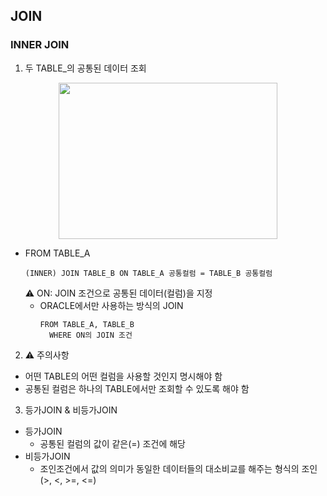 ## **JOIN**

### **INNER JOIN**
1. 두 TABLE_의 공통된 데이터 조회
<p align="center">
  <img src="https://github.com/kimdaehwi990731/Study_Oracle/assets/167949524/62be4eda-9d68-4bfd-89bd-5f9cb1db99a5" width="350" height="250"/>
</p>
        
  - FROM TABLE_A
     ```
     (INNER) JOIN TABLE_B ON TABLE_A 공통컬럼 = TABLE_B 공통컬럼
     ```
    ⚠️ ON: JOIN 조건으로 공통된 데이터(컬럼)을 지정
    - ORACLE에서만 사용하는 방식의 JOIN
      ```
      FROM TABLE_A, TABLE_B
        WHERE ON의 JOIN 조건
      ```
2. ⚠️ 주의사항
  - 어떤 TABLE의 어떤 컬럼을 사용할 것인지 명시해야 함
  - 공통된 컬럼은 하나의 TABLE에서만 조회할 수 있도록 해야 함

3. 등가JOIN & 비등가JOIN
  - 등가JOIN
      - 공통된 컬럼의 값이 같은(=) 조건에 해당
  - 비등가JOIN
      - 조인조건에서 값의 의미가 동일한 데이터들의 대소비교를 해주는 형식의 조인(>, <, >=, <=)
